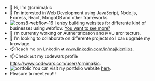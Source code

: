 - 👋 Hi, I’m @crnimajkic
- 👀 I’m interested in Web Development using JavaScript, Node.js, Express, React, MongoDB and other frameworks.
- ![icons8-webflow-16](https://user-images.githubusercontent.com/105221872/210287480-d53353d1-8aa1-46ef-aa31-0dc7c625aafa.png)   I enjoy building websites for differente kind of businesses using webflow. [You want to see more?](https://crnimajkics-portfolio.webflow.io/)
- 🌱 I’m currently working on Authentification and MVC architecture.
- 💞️ I’m looking to collaborate on differente projects so I can upgrade my knowlage.
- 📫 Reach me on Linkedin at www.linkedin.com/in/majkicmilos.
- 📫 Check out my codewars profile https://www.codewars.com/users/crnimajkic.
-  ![portfolio](https://user-images.githubusercontent.com/105221872/210175847-14af3366-0fd2-4c85-8bf6-d2eccd333225.png)   You can visit my portfolio website [here](https://crnimajkics-portfolio.webflow.io/).
- Pleasure to meet you!!!
<!---
crnimajkic/crnimajkic is a ✨ special ✨ repository because its `README.md` (this file) appears on your GitHub profile.
You can click the Preview link to take a look at your changes.
--->
